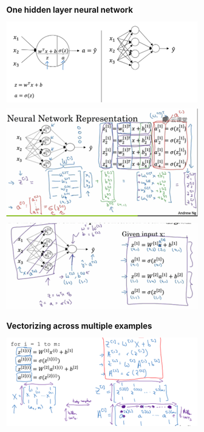 ## One hidden layer neural network
![](/assets/Snip20180131_28.png)

![](/assets/Snip20180131_29.png)

![](/assets/Snip20180131_31.png)


## Vectorizing across multiple examples

![](/assets/Snip20180131_33.png)